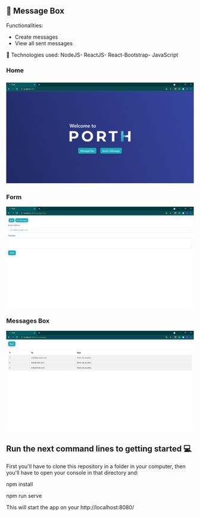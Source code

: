 <h2>🔹 Message Box</h2

Functionalities:
- Create messages
- View all sent messages
  

🔹 Technologies used: NodeJS- ReactJS-  React-Bootstrap- JavaScript 

<h3>Home<h3>
  <img src='images/home.png'/>
  
<h3>Form</h3>
<img src='images/message-form.png'/>
  
    
<h3>Messages Box</h3>
<img src='images/messages-box.png'/>
  


##  Run the next command lines to getting started 💻

First you'll have to clone this repository in a folder in your computer, then you'll have to open your console in that directory and: 
  
  <p>npm install</p>
  <p>npm run serve</p>

This will start the app on your  http://localhost:8080/
